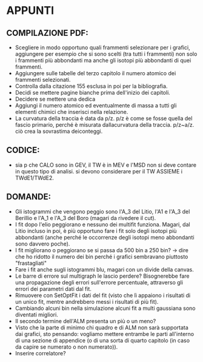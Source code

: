 # APPUNTI

## COMPILAZIONE PDF:

- Scegliere in modo opportuno quali frammenti selezionare per i grafici, aggiungere per esempio che si sono scelti (tra tutti i frammenti) non solo i frammenti più abbondanti ma anche gli isotopi più abbondanti di quei frammenti.
- Aggiungere sulle tabelle del terzo capitolo il numero atomico dei frammenti selezionati.
- Controlla dalla citazione 155 esclusa in poi per la bibliografia.
- Decidi se mettere pagine bianche prima dell'inizio dei capitoli.
- Decidere se mettere una dedica
- Aggiungi il numero atomico ed eventualmente di massa a tutti gli elementi chimici che inserisci nella relazione.
- La curvatura della traccia è data da p/z. p/z è come se fosse quella del fascio primario, perché è misurata dallacurvatura della traccia. p/z~a/z. ciò crea la sovrastima deiconteggi.

## CODICE:

- sia p che CALO sono in GEV, il TW è in MEV e l'MSD non si deve contare in questo tipo di analisi. si devono considerare per il TW ASSIEME i TWdE1/TWdE2.

## DOMANDE:

- Gli istogrammi che vengono peggio sono l'A_3 del Litio, l'A1 e l'A_3 del Berillio e l'A_1 e l'A_3 del Boro (magari da rivedere il cut).
- I fit dopo l'elio peggiorano e nessuno dei multifit funziona. Magari, dal Litio incluso in poi, è più opportuno fare i fit solo degli isotopi più abbondanti (anche perché le occorrenze degli isotopi meno abbondanti sono davvero poche).
- I fit migliorano o peggiorano se si passa da 500 bin a 250 bin? -> dire che ho ridotto il numero dei bin perché i grafici sembravano piuttosto "frastagliati"
- Fare i fit anche sugli istogrammi blu, magari con un divide della canvas.
- Le barre di errore sul multigraph le lascio perdere? Bisognerebbe fare una propagazione degli errori sull'errore percentuale, attraverso gli errori dei parametri dati dal fit.
- Rimuovere con SetOptFit i dati del fit (visto che lì appaiono i risultati di un unico fit, mentre andrebbero messi i risultati di più fit).
- Cambiando alcuni bin nella simulazione alcuni fit a multi gaussiana sono diventati migliori.
- Il secondo termine dell'ALM presenta un più o un meno?
- Visto che la parte di minimo chi quadro e di ALM non sarà supportata dai grafici, sto pensando: vogliamo mettere entrambe le parti all'interno di una sezione di appendice (o di una sorta di quarto capitolo (in caso da capire se numerato o non numerato)).
- Inserire correlatore?